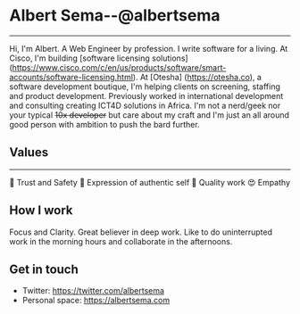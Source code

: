 # Albert Sema--@albertsema
---
Hi, I'm Albert. A Web Engineer by profession. I write software for a living. At Cisco, I'm building [software licensing solutions] (https://www.cisco.com/c/en/us/products/software/smart-accounts/software-licensing.html). At [Otesha] (https://otesha.co), a software development boutique, I'm helping clients on screening, staffing and product development. Previously worked in international development and consulting creating ICT4D solutions in Africa. I'm not a nerd/geek nor your typical ~~10x developer~~ but care about my craft and I'm just an all around good person with ambition to push the bard further.

## Values
---
:sparkling_heart: Trust and Safety
:star2: Expression of authentic self
:blossom: Quality work
:heart_eyes: Empathy

## How I work

Focus and Clarity. Great believer in deep work. Like to do uninterrupted work in the morning hours and collaborate in the afternoons. 

## Get in touch

* Twitter: https://twitter.com/albertsema
* Personal space: https://albertsema.com
